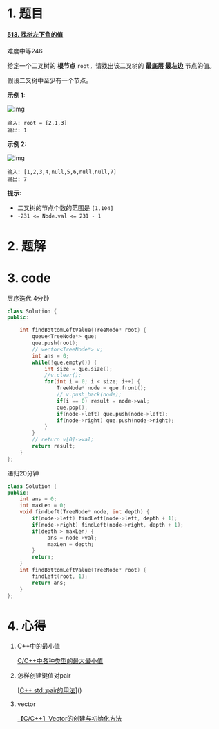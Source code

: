 # 1. 题目

#### [513. 找树左下角的值](https://leetcode-cn.com/problems/find-bottom-left-tree-value/)

难度中等246

给定一个二叉树的 **根节点** `root`，请找出该二叉树的 **最底层 最左边** 节点的值。

假设二叉树中至少有一个节点。

 

**示例 1:**

![img](https://assets.leetcode.com/uploads/2020/12/14/tree1.jpg)

```
输入: root = [2,1,3]
输出: 1
```

**示例 2:**

![img](https://assets.leetcode.com/uploads/2020/12/14/tree2.jpg)

```
输入: [1,2,3,4,null,5,6,null,null,7]
输出: 7
```

 

**提示:**

- 二叉树的节点个数的范围是 `[1,104]`
- `-231 <= Node.val <= 231 - 1` 

# 2. 题解
# 3. code

层序迭代 4分钟

```c++
class Solution {
public:

    int findBottomLeftValue(TreeNode* root) {
        queue<TreeNode*> que;
        que.push(root);
        // vector<TreeNode*> v;
        int ans = 0;
        while(!que.empty()) {
            int size = que.size();
            //v.clear();
            for(int i = 0; i < size; i++) {
                TreeNode* node = que.front();
                // v.push_back(node);
                if(i == 0) result = node->val;
                que.pop();
                if(node->left) que.push(node->left);
                if(node->right) que.push(node->right);
            }
        }
        // return v[0]->val;
        return result;
    }
};
```
递归20分钟

```c++
class Solution {
public:
    int ans = 0;
    int maxLen = 0;
    void findLeft(TreeNode* node, int depth) {
        if(node->left) findLeft(node->left, depth + 1);
        if(node->right) findLeft(node->right, depth + 1);
        if(depth > maxLen) {
             ans = node->val;
             maxLen = depth;
        }
        return;
    }
    int findBottomLeftValue(TreeNode* root) {
        findLeft(root, 1);
        return ans;
    }
};
```



# 4. 心得

1. C++中的最小值

   [C/C++中各种类型的最大最小值](https://blog.csdn.net/weixin_44338712/article/details/108051943)

2. 怎样创建键值对pair

   [[C++ std::pair的用法](https://www.cnblogs.com/lvchaoshun/p/7769003.html)]()

3. vector

   [【C/C++】Vector的创建与初始化方法](https://blog.csdn.net/qq_34018840/article/details/91981948)

